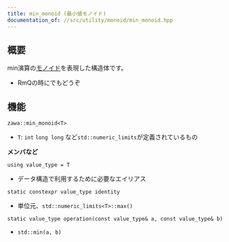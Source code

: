 ```yaml
---
title: min_monoid (最小値モノイド)
documentation_of: //src/utility/monoid/min_monoid.hpp
---
```


## 概要

min演算の[モノイド](https://ja.wikipedia.org/wiki/%E3%83%A2%E3%83%8E%E3%82%A4%E3%83%89)を表現した構造体です。
- RmQの時にでもどうぞ

## 機能

`zawa::min_monoid<T>`
- `T`: `int` `long long` など`std::numeric_limits`が定義されているもの

**メンバなど**

`using value_type = T`
- データ構造で利用するために必要なエイリアス

`static constexpr value_type identity`
- 単位元、`std::numeric_limits<T>::max()`

`static value_type operation(const value_type& a, const value_type& b)`
- `std::min(a, b)`
